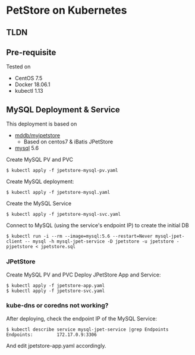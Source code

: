 # PetStore on Kubernetes

## TLDN

## Pre-requisite
Tested on 
* CentOS 7.5
* Docker 18.06.1
* kubectl 1.13


## MySQL Deployment & Service

This deployment is based on 
* [mddb/myjpetstore]
  * Based on centos7 & iBatis JPetStore
* [mysql] 5.6 

[mddb/myjpetstore]: https://hub.docker.com/r/mddb/myjpetstore/
[mysql]: https://hub.docker.com/_/mysql/

Create MySQL PV and PVC
  ```
  $ kubectl apply -f jpetstore-mysql-pv.yaml
  ```

Create MySQL deployment:
  ```
  $ kubectl apply -f jpetstore-mysql.yaml
  ```

Create the MySQL Service
  ```
  $ kubectl apply -f jpetstore-mysql-svc.yaml
  ```

Connect to MySQL (using the service's endpoint IP) to create the initial DB
  ```
  $ kubectl run -i --rm --image=mysql:5.6 --restart=Never mysql-jpet-client -- mysql -h mysql-jpet-service -D jpetstore -u jpetstore -pjpetstore < jpetstore.sql
  ```

### JPetStore
Create MySQL PV and PVC
Deploy JPetStore App and Service:
  ```
  $ kubectl apply -f jpetstore-app.yaml
  $ kubectl apply -f jpetstore-svc.yaml
  ```

### kube-dns or coredns not working?

After deploying, check the endpoint IP of the MySQL Service:
  ```
  $ kubectl describe service mysql-jpet-service |grep Endpoints
  Endpoints:         172.17.0.9:3306
  ```

And edit jpetstore-app.yaml accordingly.
